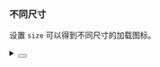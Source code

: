 ### 不同尺寸

设置 `size` 可以得到不同尺寸的加载图标。

<div class="cell-demo vp-raw">
  <yc-space size="large">
    <yc-spin />
    <yc-spin :size="28" />
    <yc-spin :size="32" />
  </yc-space>
</div>

<details>
<summary>
 <button class="code-btn"  >
    <icon-code />
 </button>
</summary>

```vue
<template>
  <yc-space size="large">
    <yc-spin />
    <yc-spin :size="28" />
    <yc-spin :size="32" />
  </yc-space>
</template>
```

</details>
